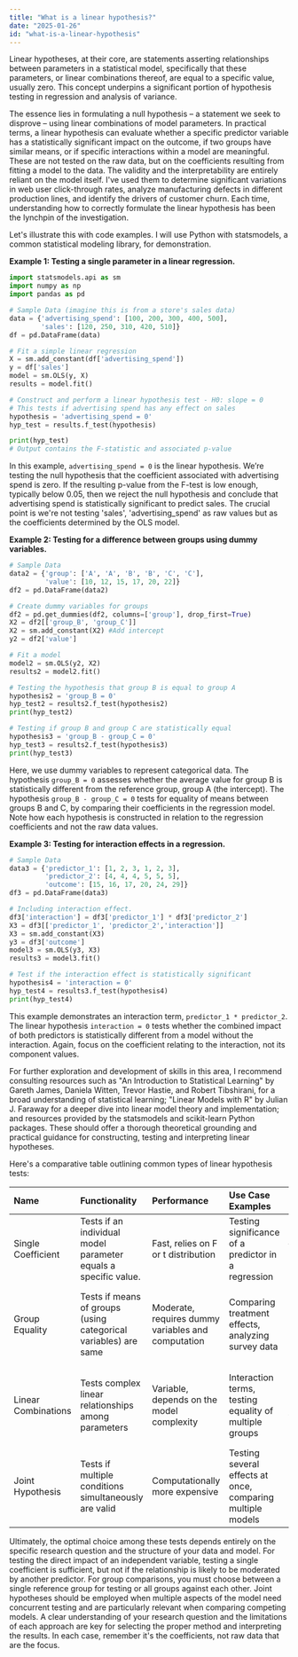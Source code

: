 ```yaml
---
title: "What is a linear hypothesis?"
date: "2025-01-26"
id: "what-is-a-linear-hypothesis"
---
```


Linear hypotheses, at their core, are statements asserting relationships between parameters in a statistical model, specifically that these parameters, or linear combinations thereof, are equal to a specific value, usually zero. This concept underpins a significant portion of hypothesis testing in regression and analysis of variance.

The essence lies in formulating a null hypothesis – a statement we seek to disprove – using linear combinations of model parameters. In practical terms, a linear hypothesis can evaluate whether a specific predictor variable has a statistically significant impact on the outcome, if two groups have similar means, or if specific interactions within a model are meaningful. These are not tested on the raw data, but on the coefficients resulting from fitting a model to the data. The validity and the interpretability are entirely reliant on the model itself. I've used them to determine significant variations in web user click-through rates, analyze manufacturing defects in different production lines, and identify the drivers of customer churn. Each time, understanding how to correctly formulate the linear hypothesis has been the lynchpin of the investigation.

Let's illustrate this with code examples. I will use Python with statsmodels, a common statistical modeling library, for demonstration.

**Example 1: Testing a single parameter in a linear regression.**

```python
import statsmodels.api as sm
import numpy as np
import pandas as pd

# Sample Data (imagine this is from a store's sales data)
data = {'advertising_spend': [100, 200, 300, 400, 500],
        'sales': [120, 250, 310, 420, 510]}
df = pd.DataFrame(data)

# Fit a simple linear regression
X = sm.add_constant(df['advertising_spend'])
y = df['sales']
model = sm.OLS(y, X)
results = model.fit()

# Construct and perform a linear hypothesis test - H0: slope = 0
# This tests if advertising spend has any effect on sales
hypothesis = 'advertising_spend = 0'
hyp_test = results.f_test(hypothesis)

print(hyp_test)
# Output contains the F-statistic and associated p-value
```

In this example, `advertising_spend = 0` is the linear hypothesis. We’re testing the null hypothesis that the coefficient associated with advertising spend is zero. If the resulting p-value from the F-test is low enough, typically below 0.05, then we reject the null hypothesis and conclude that advertising spend is statistically significant to predict sales. The crucial point is we're not testing 'sales', 'advertising_spend' as raw values but as the coefficients determined by the OLS model.

**Example 2: Testing for a difference between groups using dummy variables.**

```python
# Sample Data
data2 = {'group': ['A', 'A', 'B', 'B', 'C', 'C'],
         'value': [10, 12, 15, 17, 20, 22]}
df2 = pd.DataFrame(data2)

# Create dummy variables for groups
df2 = pd.get_dummies(df2, columns=['group'], drop_first=True)
X2 = df2[['group_B', 'group_C']]
X2 = sm.add_constant(X2) #Add intercept
y2 = df2['value']

# Fit a model
model2 = sm.OLS(y2, X2)
results2 = model2.fit()

# Testing the hypothesis that group B is equal to group A
hypothesis2 = 'group_B = 0'
hyp_test2 = results2.f_test(hypothesis2)
print(hyp_test2)

# Testing if group B and group C are statistically equal
hypothesis3 = 'group_B - group_C = 0'
hyp_test3 = results2.f_test(hypothesis3)
print(hyp_test3)
```

Here, we use dummy variables to represent categorical data. The hypothesis `group_B = 0` assesses whether the average value for group B is statistically different from the reference group, group A (the intercept). The hypothesis `group_B - group_C = 0` tests for equality of means between groups B and C, by comparing their coefficients in the regression model. Note how each hypothesis is constructed in relation to the regression coefficients and not the raw data values.

**Example 3: Testing for interaction effects in a regression.**

```python
# Sample Data
data3 = {'predictor_1': [1, 2, 3, 1, 2, 3],
         'predictor_2': [4, 4, 4, 5, 5, 5],
         'outcome': [15, 16, 17, 20, 24, 29]}
df3 = pd.DataFrame(data3)

# Including interaction effect.
df3['interaction'] = df3['predictor_1'] * df3['predictor_2']
X3 = df3[['predictor_1', 'predictor_2','interaction']]
X3 = sm.add_constant(X3)
y3 = df3['outcome']
model3 = sm.OLS(y3, X3)
results3 = model3.fit()

# Test if the interaction effect is statistically significant
hypothesis4 = 'interaction = 0'
hyp_test4 = results3.f_test(hypothesis4)
print(hyp_test4)
```
This example demonstrates an interaction term, `predictor_1 * predictor_2`. The linear hypothesis `interaction = 0` tests whether the combined impact of both predictors is statistically different from a model without the interaction. Again, focus on the coefficient relating to the interaction, not its component values.

For further exploration and development of skills in this area, I recommend consulting resources such as "An Introduction to Statistical Learning" by Gareth James, Daniela Witten, Trevor Hastie, and Robert Tibshirani, for a broad understanding of statistical learning; "Linear Models with R" by Julian J. Faraway for a deeper dive into linear model theory and implementation; and resources provided by the statsmodels and scikit-learn Python packages. These should offer a thorough theoretical grounding and practical guidance for constructing, testing and interpreting linear hypotheses.

Here's a comparative table outlining common types of linear hypothesis tests:

| Name                 | Functionality                                                    | Performance                                    | Use Case Examples                                       | Trade-offs                                                                      |
| :------------------- | :--------------------------------------------------------------- | :--------------------------------------------- | :------------------------------------------------------- | :------------------------------------------------------------------------------- |
| Single Coefficient   | Tests if an individual model parameter equals a specific value. | Fast, relies on F or t distribution             | Testing significance of a predictor in a regression     | Limited scope – can't test complex relationships                            |
| Group Equality      |  Tests if means of groups (using categorical variables) are same | Moderate, requires dummy variables and computation | Comparing treatment effects, analyzing survey data | Dependent on the accuracy of categorical encoding, interpretation can be tricky|
| Linear Combinations | Tests complex linear relationships among parameters             | Variable, depends on the model complexity       | Interaction terms, testing equality of multiple groups | Requires careful consideration in hypothesis formulation and model assumptions  |
| Joint Hypothesis    | Tests if multiple conditions simultaneously are valid          | Computationally more expensive                   |  Testing several effects at once, comparing multiple models        | Increased complexity in interpretation, requires adjusting for multiple tests|

Ultimately, the optimal choice among these tests depends entirely on the specific research question and the structure of your data and model. For testing the direct impact of an independent variable, testing a single coefficient is sufficient, but not if the relationship is likely to be moderated by another predictor. For group comparisons, you must choose between a single reference group for testing or all groups against each other. Joint hypotheses should be employed when multiple aspects of the model need concurrent testing and are particularly relevant when comparing competing models. A clear understanding of your research question and the limitations of each approach are key for selecting the proper method and interpreting the results. In each case, remember it's the coefficients, not raw data that are the focus.
